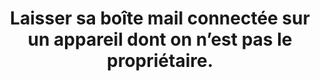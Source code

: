---
categories: category-kW-FytF1BDPDcjYzpVQvr
definitions:
- Boîte mail
goodPractices:
- Se protéger lors de la connexion et déconnexion de sa boîte mail (voir recommandations).
risks:
- Perdre des informations personnelles qui sont disponibles par e-mail (pièce d’identité
- carte bancaire
- etc.). Se faire voler des documents
- 'voir se faire usurper son identité (Ex. : faire un crédit à son nom). Perdre l’accès
  à sa boîte mail.'
title: Laisser sa boîte mail connectée sur un appareil dont on n’est pas le propriétaire.
uuid: vulnerability-JDb6L77Yph6lYb7_bThH2
visibleInCms: true
---